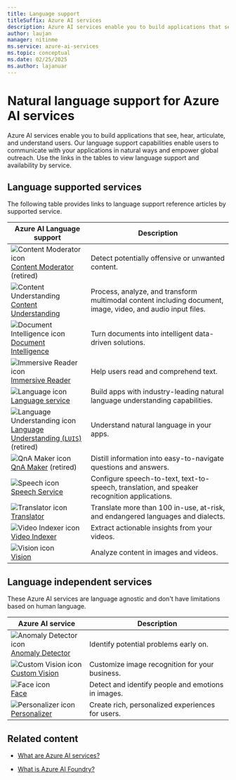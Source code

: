 ```yaml
---
title: Language support
titleSuffix: Azure AI services
description: Azure AI services enable you to build applications that see, hear, speak with, and understand your users.
author: laujan
manager: nitinme
ms.service: azure-ai-services
ms.topic: conceptual
ms.date: 02/25/2025
ms.author: lajanuar
---
```


# Natural language support for Azure AI services

Azure AI services enable you to build applications that see, hear, articulate, and understand users. Our language support capabilities enable users to communicate with your applications in natural ways and empower global outreach. Use the links in the tables to view language support and availability by service.

## Language supported services

The following table provides links to language support reference articles by supported service. 

| Azure AI Language support | Description |
| --- | --- |
|![Content Moderator icon](~/reusable-content/ce-skilling/azure/media/ai-services/content-moderator.svg)</br>[Content Moderator](./content-moderator/language-support.md) (retired) | Detect potentially offensive or unwanted content. |
|![Content Understanding](~/reusable-content/ce-skilling/azure/media/ai-services/content-understanding.svg)</br>[Content Understanding](./content-understanding/language-region-support.md)|Process, analyze, and transform multimodal content including document, image, video, and audio input files.|
|![Document Intelligence icon](~/reusable-content/ce-skilling/azure/media/ai-services/document-intelligence.svg)</br>[Document Intelligence](./document-intelligence/language-support.md) | Turn documents into intelligent data-driven solutions. |
|![Immersive Reader icon](~/reusable-content/ce-skilling/azure/media/ai-services/immersive-reader.svg)</br>[Immersive Reader](./immersive-reader/language-support.md) | Help users read and comprehend text. |
|![Language icon](~/reusable-content/ce-skilling/azure/media/ai-services/language.svg)</br>[Language service](./language-service/concepts/language-support.md) | Build apps with industry-leading natural language understanding capabilities. |
|![Language Understanding icon](~/reusable-content/ce-skilling/azure/media/ai-services/luis.svg)</br>[Language Understanding (`LUIS`)](./luis/luis-language-support.md) (retired) | Understand natural language in your apps. |
|![QnA Maker icon](~/reusable-content/ce-skilling/azure/media/ai-services/luis.svg)</br>[QnA Maker](./qnamaker/overview/language-support.md) (retired) | Distill information into easy-to-navigate questions and answers. |
|![Speech icon](~/reusable-content/ce-skilling/azure/media/ai-services/speech.svg)</br>[Speech Service](./speech-service/language-support.md)| Configure speech-to-text, text-to-speech, translation, and speaker recognition applications. |
|![Translator icon](~/reusable-content/ce-skilling/azure/media/ai-services/translator.svg)</br>[Translator](./translator/language-support.md) |  Translate more than 100 in-use, at-risk, and endangered languages and dialects.|
|![Video Indexer icon](~/reusable-content/ce-skilling/azure/media/ai-services/video-indexer.svg)</br>[Video Indexer](/azure/azure-video-indexer/language-identification-model#guidelines-and-limitations) | Extract actionable insights from your videos. |
|![Vision icon](~/reusable-content/ce-skilling/azure/media/ai-services/vision.svg)</br>[Vision](./computer-vision/language-support.md) | Analyze content in images and videos. |

## Language independent services

These Azure AI services are language agnostic and don't have limitations based on human language.

| Azure AI service | Description |
| --- | --- |
|![Anomaly Detector icon](~/reusable-content/ce-skilling/azure/media/ai-services/anomaly-detector.svg)</br>[Anomaly Detector](./Anomaly-Detector/index.yml) | Identify potential problems early on. |
|![Custom Vision icon](~/reusable-content/ce-skilling/azure/media/ai-services/custom-vision.svg)</br>[Custom Vision](./custom-vision-service/index.yml) |Customize image recognition for your business. |
|![Face icon](~/reusable-content/ce-skilling/azure/media/ai-services/face.svg)</br>[Face](./computer-vision/overview-identity.md) | Detect and identify people and emotions in images. |
|![Personalizer icon](~/reusable-content/ce-skilling/azure/media/ai-services/personalizer.svg)</br>[Personalizer](./personalizer/index.yml) | Create rich, personalized experiences for users. |

## Related content

* [What are Azure AI services?](./what-are-ai-services.md)

* [What  is Azure AI Foundry?](../ai-foundry/model-inference/overview.md)


